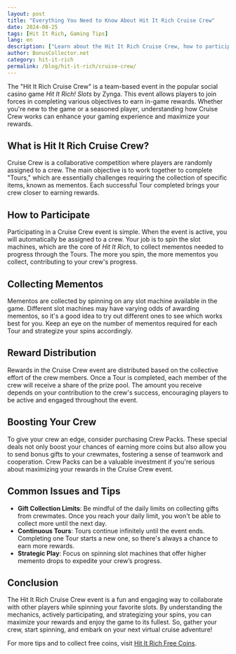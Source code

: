 ```yaml
---
layout: post
title: "Everything You Need to Know About Hit It Rich Cruise Crew"
date: 2024-08-25
tags: [Hit It Rich, Gaming Tips]
lang: en
description: ["Learn about the Hit It Rich Cruise Crew, how to participate, collect mementos, and earn rewards in this popular social casino game."]
author: BonusCollector.net
category: hit-it-rich
permalink: /blog/hit-it-rich/cruise-crew/
---
```


The "Hit It Rich Cruise Crew" is a team-based event in the popular social casino game *Hit It Rich! Slots* by Zynga. This event allows players to join forces in completing various objectives to earn in-game rewards. Whether you're new to the game or a seasoned player, understanding how Cruise Crew works can enhance your gaming experience and maximize your rewards.

## What is Hit It Rich Cruise Crew?

Cruise Crew is a collaborative competition where players are randomly assigned to a crew. The main objective is to work together to complete "Tours," which are essentially challenges requiring the collection of specific items, known as mementos. Each successful Tour completed brings your crew closer to earning rewards.

## How to Participate

Participating in a Cruise Crew event is simple. When the event is active, you will automatically be assigned to a crew. Your job is to spin the slot machines, which are the core of *Hit It Rich*, to collect mementos needed to progress through the Tours. The more you spin, the more mementos you collect, contributing to your crew's progress.

## Collecting Mementos

Mementos are collected by spinning on any slot machine available in the game. Different slot machines may have varying odds of awarding mementos, so it's a good idea to try out different ones to see which works best for you. Keep an eye on the number of mementos required for each Tour and strategize your spins accordingly.

## Reward Distribution

Rewards in the Cruise Crew event are distributed based on the collective effort of the crew members. Once a Tour is completed, each member of the crew will receive a share of the prize pool. The amount you receive depends on your contribution to the crew's success, encouraging players to be active and engaged throughout the event.

## Boosting Your Crew

To give your crew an edge, consider purchasing Crew Packs. These special deals not only boost your chances of earning more coins but also allow you to send bonus gifts to your crewmates, fostering a sense of teamwork and cooperation. Crew Packs can be a valuable investment if you're serious about maximizing your rewards in the Cruise Crew event.

## Common Issues and Tips

- **Gift Collection Limits**: Be mindful of the daily limits on collecting gifts from crewmates. Once you reach your daily limit, you won't be able to collect more until the next day.
- **Continuous Tours**: Tours continue infinitely until the event ends. Completing one Tour starts a new one, so there's always a chance to earn more rewards.
- **Strategic Play**: Focus on spinning slot machines that offer higher memento drops to expedite your crew’s progress.

## Conclusion

The Hit It Rich Cruise Crew event is a fun and engaging way to collaborate with other players while spinning your favorite slots. By understanding the mechanics, actively participating, and strategizing your spins, you can maximize your rewards and enjoy the game to its fullest. So, gather your crew, start spinning, and embark on your next virtual cruise adventure!

For more tips and to collect free coins, visit [Hit It Rich Free Coins](https://bonuscollector.net/hit-it-rich-free-coins/).